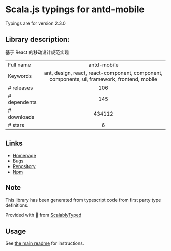 
# Scala.js typings for antd-mobile

Typings are for version 2.3.0

## Library description:
基于 React 的移动设计规范实现

|                    |                 |
| ------------------ | :-------------: |
| Full name          | antd-mobile |
| Keywords           | ant, design, react, react-component, component, components, ui, framework, frontend, mobile |
| # releases         | 106 |
| # dependents       | 145 |
| # downloads        | 434112 |
| # stars            | 6 |

## Links
- [Homepage](http://mobile.ant.design)
- [Bugs](http://github.com/ant-design/ant-design-mobile/issues)
- [Repository](https://github.com/ant-design/ant-design-mobile)
- [Npm](https://www.npmjs.com/package/antd-mobile)
    


## Note
This library has been generated from typescript code from first party type definitions.

Provided with :purple_heart: from [ScalablyTyped](https://github.com/oyvindberg/ScalablyTyped)

## Usage
See [the main readme](../../readme.md) for instructions.


